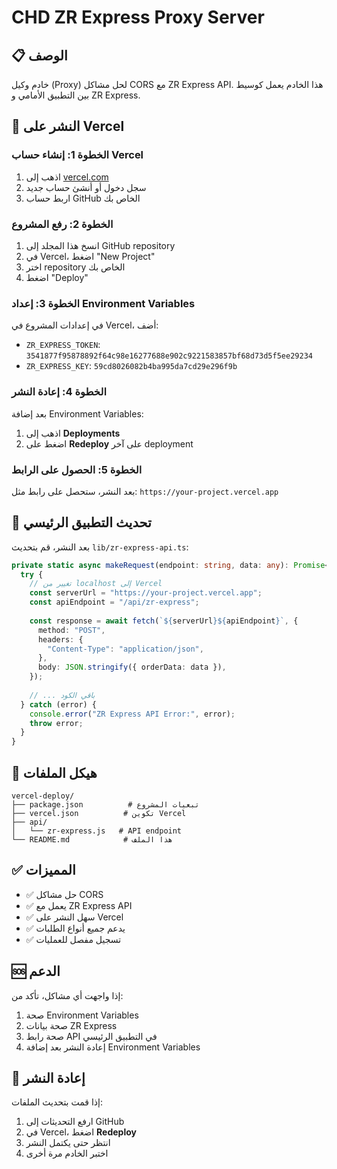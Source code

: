 # CHD ZR Express Proxy Server

## 📋 الوصف
خادم وكيل (Proxy) لحل مشاكل CORS مع ZR Express API. هذا الخادم يعمل كوسيط بين التطبيق الأمامي و ZR Express.

## 🚀 النشر على Vercel

### الخطوة 1: إنشاء حساب Vercel
1. اذهب إلى [vercel.com](https://vercel.com)
2. سجل دخول أو أنشئ حساب جديد
3. اربط حساب GitHub الخاص بك

### الخطوة 2: رفع المشروع
1. انسخ هذا المجلد إلى GitHub repository
2. في Vercel، اضغط "New Project"
3. اختر repository الخاص بك
4. اضغط "Deploy"

### الخطوة 3: إعداد Environment Variables
في إعدادات المشروع في Vercel، أضف:
- `ZR_EXPRESS_TOKEN`: `3541877f95878892f64c98e16277688e902c9221583857bf68d73d5f5ee29234`
- `ZR_EXPRESS_KEY`: `59cd8026082b4ba995da7cd29e296f9b`

### الخطوة 4: إعادة النشر
بعد إضافة Environment Variables:
1. اذهب إلى **Deployments**
2. اضغط على **Redeploy** على آخر deployment

### الخطوة 5: الحصول على الرابط
بعد النشر، ستحصل على رابط مثل:
`https://your-project.vercel.app`

## 🔧 تحديث التطبيق الرئيسي

بعد النشر، قم بتحديث `lib/zr-express-api.ts`:

```typescript
private static async makeRequest(endpoint: string, data: any): Promise<any> {
  try {
    // تغيير من localhost إلى Vercel
    const serverUrl = "https://your-project.vercel.app";
    const apiEndpoint = "/api/zr-express";
    
    const response = await fetch(`${serverUrl}${apiEndpoint}`, {
      method: "POST",
      headers: {
        "Content-Type": "application/json",
      },
      body: JSON.stringify({ orderData: data }),
    });
    
    // ... باقي الكود
  } catch (error) {
    console.error("ZR Express API Error:", error);
    throw error;
  }
}
```

## 📁 هيكل الملفات
```
vercel-deploy/
├── package.json          # تبعيات المشروع
├── vercel.json          # تكوين Vercel
├── api/
│   └── zr-express.js   # API endpoint
└── README.md            # هذا الملف
```

## ✅ المميزات
- ✅ حل مشاكل CORS
- ✅ يعمل مع ZR Express API
- ✅ سهل النشر على Vercel
- ✅ يدعم جميع أنواع الطلبات
- ✅ تسجيل مفصل للعمليات

## 🆘 الدعم
إذا واجهت أي مشاكل، تأكد من:
1. صحة Environment Variables
2. صحة بيانات ZR Express
3. صحة رابط API في التطبيق الرئيسي
4. إعادة النشر بعد إضافة Environment Variables

## 🔄 إعادة النشر
إذا قمت بتحديث الملفات:
1. ارفع التحديثات إلى GitHub
2. في Vercel، اضغط **Redeploy**
3. انتظر حتى يكتمل النشر
4. اختبر الخادم مرة أخرى
